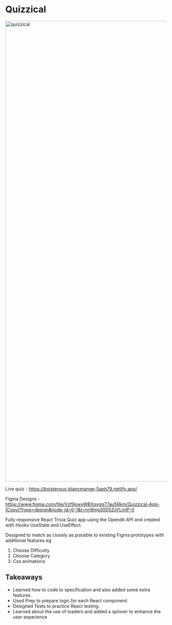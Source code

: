 # Quizzical
<img width="1439" alt="quizzical" src="https://github.com/epixieme/Quizzical/assets/39728053/447e0269-b154-4161-b3ea-f5e05d658109">




Live quiz - https://boisterous-blancmange-5aeb79.netlify.app/

Figma Designs - https://www.figma.com/file/Vzf9swvWBXqygg77au5Rkm/Quizzical-App-(Copy)?type=design&node-id=0-1&t=nn9mg30D5ZsYLmlP-0


Fully responsive React Trivia Quiz app using the Opendb API and created with Hooks UseState and UseEffect.

Designed to match as closely as possible to existing Figma prototypes with additional features eg 
<ol>
  <li>Choose Difficulty</li>
  <li>Choose Category</li>
  <li>Css animations</li>
</ol>
  <h2>Takeaways</h2>
  <ul>
  <li>Learned how to code to specification and also added some extra features.</li>
<li>Used Prep to prepare logic for each React component.</li>
<li>Designed Tests to practice React testing. </li>
<li>Learned about the use of loaders and added a spinner to enhance the user experience</li>
</ul>
